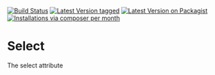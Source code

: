 [![Build Status](https://travis-ci.org/MetaModels/attribute_select.svg?branch=tng)](https://travis-ci.org/MetaModels/attribute_select)
[![Latest Version tagged](http://img.shields.io/github/tag/MetaModels/attribute_select.svg)](https://github.com/MetaModels/attribute_select/tags)
[![Latest Version on Packagist](http://img.shields.io/packagist/v/MetaModels/attribute_select.svg)](https://packagist.org/packages/MetaModels/attribute_select)
[![Installations via composer per month](http://img.shields.io/packagist/dm/MetaModels/attribute_select.svg)](https://packagist.org/packages/MetaModels/attribute_select)

Select
======

The select attribute
